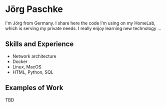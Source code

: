 # Jörg Paschke
I'm Jörg from Germany.
I share here the code I'm using on my HomeLab, which is serving my private needs.
I really enjoy learning new technology ...

## Skills and Experience
* Network architecture
* Docker
* Linux, MacOS
* HTML, Python, SQL

## Examples of Work
TBD